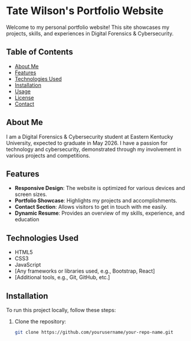 # Tate Wilson's Portfolio Website

Welcome to my personal portfolio website! This site showcases my projects, skills, and experiences in Digital Forensics & Cybersecurity.

## Table of Contents

- [About Me](#about-me)
- [Features](#features)
- [Technologies Used](#technologies-used)
- [Installation](#installation)
- [Usage](#usage)
- [License](#license)
- [Contact](#contact)

## About Me

I am a Digital Forensics & Cybersecurity student at Eastern Kentucky University, expected to graduate in May 2026. I have a passion for technology and cybersecurity, demonstrated through my involvement in various projects and competitions.

## Features

- **Responsive Design**: The website is optimized for various devices and screen sizes.
- **Portfolio Showcase**: Highlights my projects and accomplishments.
- **Contact Section**: Allows visitors to get in touch with me easily.
- **Dynamic Resume**: Provides an overview of my skills, experience, and education

## Technologies Used

- HTML5
- CSS3
- JavaScript
- [Any frameworks or libraries used, e.g., Bootstrap, React]
- [Additional tools, e.g., Git, GitHub, etc.]

## Installation

To run this project locally, follow these steps:

1. Clone the repository:
   ```bash
   git clone https://github.com/yourusername/your-repo-name.git
